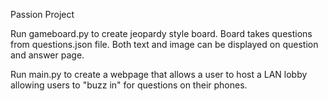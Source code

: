 Passion Project

Run gameboard.py to create jeopardy style board. Board takes questions from questions.json file.
Both text and image can be displayed on question and answer page.

Run main.py to create a webpage that allows a user to host a LAN lobby allowing users to "buzz in" for questions on their phones.
